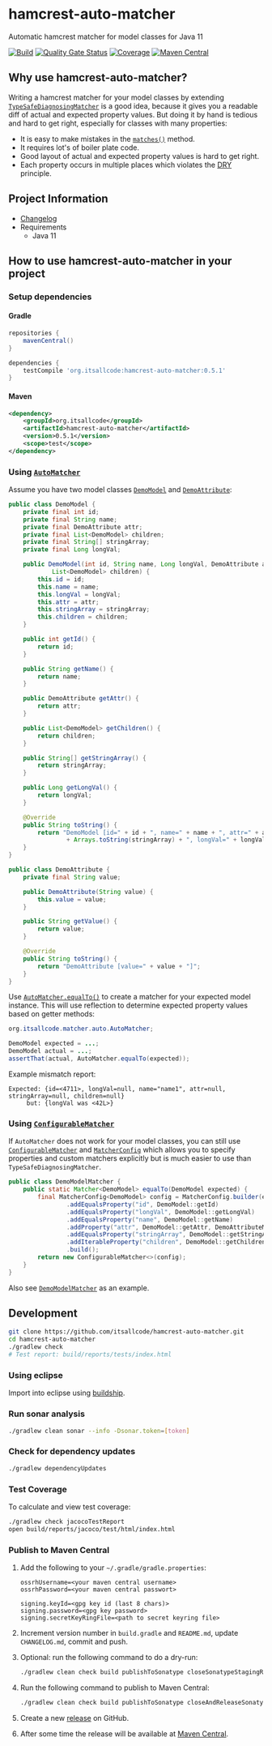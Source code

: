 # hamcrest-auto-matcher

Automatic hamcrest matcher for model classes for Java 11

[![Build](https://github.com/itsallcode/hamcrest-auto-matcher/actions/workflows/build.yml/badge.svg)](https://github.com/itsallcode/hamcrest-auto-matcher/actions/workflows/build.yml)
[![Quality Gate Status](https://sonarcloud.io/api/project_badges/measure?project=org.itsallcode%3Ahamcrest-auto-matcher&metric=alert_status)](https://sonarcloud.io/dashboard?id=org.itsallcode%3Ahamcrest-auto-matcher)
[![Coverage](https://sonarcloud.io/api/project_badges/measure?project=org.itsallcode%3Ahamcrest-auto-matcher&metric=coverage)](https://sonarcloud.io/dashboard?id=org.itsallcode%3Ahamcrest-auto-matcher)
[![Maven Central](https://img.shields.io/maven-central/v/org.itsallcode/hamcrest-auto-matcher)](https://search.maven.org/artifact/org.itsallcode/hamcrest-auto-matcher)

## Why use hamcrest-auto-matcher?

Writing a hamcrest matcher for your model classes by extending [`TypeSafeDiagnosingMatcher`](http://hamcrest.org/JavaHamcrest/javadoc/1.3/org/hamcrest/TypeSafeDiagnosingMatcher.html) is a good idea, because it gives you a readable diff of actual and expected property values. But doing it by hand is tedious and hard to get right, especially for classes with many properties:
* It is easy to make mistakes in the [`matches()`](http://hamcrest.org/JavaHamcrest/javadoc/1.3/org/hamcrest/TypeSafeDiagnosingMatcher.html#matches%28java.lang.Object%29) method.
* It requires lot's of boiler plate code.
* Good layout of actual and expected property values is hard to get right.
* Each property occurs in multiple places which violates the [DRY](https://en.wikipedia.org/wiki/Don't_repeat_yourself) principle.

## Project Information

* [Changelog](CHANGELOG.md)
* Requirements
  * Java 11

## How to use hamcrest-auto-matcher in your project

### Setup dependencies

#### Gradle
```groovy
repositories {
    mavenCentral()
}

dependencies {
    testCompile 'org.itsallcode:hamcrest-auto-matcher:0.5.1'
}
```

#### Maven
```xml
<dependency>
    <groupId>org.itsallcode</groupId>
    <artifactId>hamcrest-auto-matcher</artifactId>
    <version>0.5.1</version>
    <scope>test</scope>
</dependency>
```

### Using [`AutoMatcher`](src/main/java/org/itsallcode/matcher/auto/AutoMatcher.java)

Assume you have two model classes [`DemoModel`](src/test/java/org/itsallcode/matcher/model/DemoModel.java) and [`DemoAttribute`](src/test/java/org/itsallcode/matcher/model/DemoAttribute.java):

```java
public class DemoModel {
    private final int id;
    private final String name;
    private final DemoAttribute attr;
    private final List<DemoModel> children;
    private final String[] stringArray;
    private final Long longVal;

    public DemoModel(int id, String name, Long longVal, DemoAttribute attr, String[] stringArray,
            List<DemoModel> children) {
        this.id = id;
        this.name = name;
        this.longVal = longVal;
        this.attr = attr;
        this.stringArray = stringArray;
        this.children = children;
    }

    public int getId() {
        return id;
    }

    public String getName() {
        return name;
    }

    public DemoAttribute getAttr() {
        return attr;
    }

    public List<DemoModel> getChildren() {
        return children;
    }

    public String[] getStringArray() {
        return stringArray;
    }

    public Long getLongVal() {
        return longVal;
    }

    @Override
    public String toString() {
        return "DemoModel [id=" + id + ", name=" + name + ", attr=" + attr + ", children=" + children + ", stringArray="
                + Arrays.toString(stringArray) + ", longVal=" + longVal + "]";
    }
}

public class DemoAttribute {
    private final String value;

    public DemoAttribute(String value) {
        this.value = value;
    }

    public String getValue() {
        return value;
    }

    @Override
    public String toString() {
        return "DemoAttribute [value=" + value + "]";
    }
}
```

Use [`AutoMatcher.equalTo()`](src/main/java/org/itsallcode/matcher/auto/AutoMatcher.java) to create a matcher for your expected model instance. This will use reflection to determine expected property values based on getter methods:

```java
org.itsallcode.matcher.auto.AutoMatcher;

DemoModel expected = ...;
DemoModel actual = ...;
assertThat(actual, AutoMatcher.equalTo(expected));
```

Example mismatch report:
```
Expected: {id=<4711>, longVal=null, name="name1", attr=null, stringArray=null, children=null}
     but: {longVal was <42L>}
```

### Using [`ConfigurableMatcher`](src/main/java/org/itsallcode/matcher/config/ConfigurableMatcher.java)
If `AutoMatcher` does not work for your model classes, you can still use [`ConfigurableMatcher`](src/main/java/org/itsallcode/matcher/config/ConfigurableMatcher.java) and [`MatcherConfig`](src/main/java/org/itsallcode/matcher/config/MatcherConfig.java) which allows you to specify properties and custom matchers explicitly but is much easier to use than `TypeSafeDiagnosingMatcher`.

```java
public class DemoModelMatcher {
    public static Matcher<DemoModel> equalTo(DemoModel expected) {
        final MatcherConfig<DemoModel> config = MatcherConfig.builder(expected)
                .addEqualsProperty("id", DemoModel::getId)
                .addEqualsProperty("longVal", DemoModel::getLongVal)
                .addEqualsProperty("name", DemoModel::getName)
                .addProperty("attr", DemoModel::getAttr, DemoAttributeMatcher::equalTo)
                .addEqualsProperty("stringArray", DemoModel::getStringArray)
                .addIterableProperty("children", DemoModel::getChildren, DemoModelMatcher::equalTo)
                .build();
        return new ConfigurableMatcher<>(config);
    }
}
```
Also see [`DemoModelMatcher`](src/test/java/org/itsallcode/matcher/model/DemoModelMatcher.java) as an example.

## Development

```bash
git clone https://github.com/itsallcode/hamcrest-auto-matcher.git
cd hamcrest-auto-matcher
./gradlew check
# Test report: build/reports/tests/index.html
```

### Using eclipse

Import into eclipse using [buildship](https://projects.eclipse.org/projects/tools.buildship).

### Run sonar analysis

```bash
./gradlew clean sonar --info -Dsonar.token=[token]
```

### Check for dependency updates

```bash
./gradlew dependencyUpdates
```


### Test Coverage

To calculate and view test coverage:

```sh
./gradlew check jacocoTestReport
open build/reports/jacoco/test/html/index.html
```

### Publish to Maven Central

1. Add the following to your `~/.gradle/gradle.properties`:

    ```properties
    ossrhUsername=<your maven central username>
    ossrhPassword=<your maven central passwort>

    signing.keyId=<gpg key id (last 8 chars)>
    signing.password=<gpg key password>
    signing.secretKeyRingFile=<path to secret keyring file>
    ```

2. Increment version number in `build.gradle` and `README.md`, update `CHANGELOG.md`, commit and push.
3. Optional: run the following command to do a dry-run:

    ```sh
    ./gradlew clean check build publishToSonatype closeSonatypeStagingRepository --info
    ```

4. Run the following command to publish to Maven Central:

    ```sh
    ./gradlew clean check build publishToSonatype closeAndReleaseSonatypeStagingRepository --info
    ```

5. Create a new [release](https://github.com/itsallcode/hamcrest-auto-matcher/releases) on GitHub.
6. After some time the release will be available at [Maven Central](https://repo1.maven.org/maven2/org/itsallcode/hamcrest-auto-matcher/).
